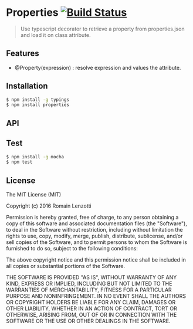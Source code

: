 # Properties [![Build Status](https://travis-ci.org/Romakita/properties.svg?branch=master)](https://travis-ci.org/Romakita/properties)

> Use typescript decorator to retrieve a property from properties.json and load it on class attribute.

## Features

 * @Property(expression) : resolve expression and values the attribute.

## Installation
```bash
$ npm install -g typings 
$ npm install properties
```

## API


## Test

```bash 
$ npm install -g mocha
$ npm test
```

## License

The MIT License (MIT)

Copyright (c) 2016 Romain Lenzotti

Permission is hereby granted, free of charge, to any person obtaining a copy of this software and associated documentation files (the "Software"), to deal in the Software without restriction, including without limitation the rights to use, copy, modify, merge, publish, distribute, sublicense, and/or sell copies of the Software, and to permit persons to whom the Software is furnished to do so, subject to the following conditions:

The above copyright notice and this permission notice shall be included in all copies or substantial portions of the Software.

THE SOFTWARE IS PROVIDED "AS IS", WITHOUT WARRANTY OF ANY KIND, EXPRESS OR IMPLIED, INCLUDING BUT NOT LIMITED TO THE WARRANTIES OF MERCHANTABILITY, FITNESS FOR A PARTICULAR PURPOSE AND NONINFRINGEMENT. IN NO EVENT SHALL THE AUTHORS OR COPYRIGHT HOLDERS BE LIABLE FOR ANY CLAIM, DAMAGES OR OTHER LIABILITY, WHETHER IN AN ACTION OF CONTRACT, TORT OR OTHERWISE, ARISING FROM, OUT OF OR IN CONNECTION WITH THE SOFTWARE OR THE USE OR OTHER DEALINGS IN THE SOFTWARE.

[travis]: https://travis-ci.org/